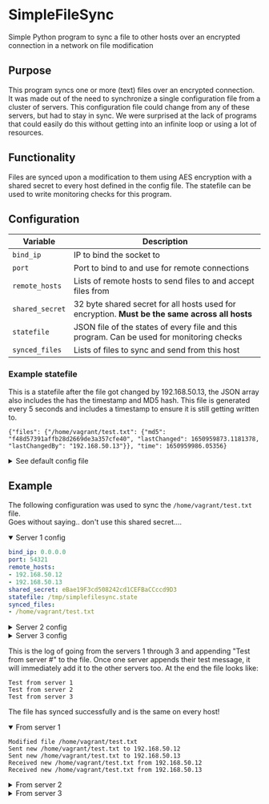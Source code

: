 # SimpleFileSync
Simple Python program to sync a file to other hosts over an encrypted connection in a network on file modification

## Purpose
This program syncs one or more (text) files over an encrypted connection. It was made out of the need to synchronize a single configuration file from a cluster of servers. This configuration file could change from any of these servers, but had to stay in sync. We were surprised at the lack of programs that could easily do this without getting into an infinite loop or using a lot of resources.

## Functionality
Files are synced upon a modification to them using AES encryption with a shared secret to every host defined in the config file. The statefile can be used to write monitoring checks for this program.  

## Configuration
| Variable| Description |
|---|---|
| `bind_ip` | IP to bind the socket to |
| `port` | Port to bind to and use for remote connections |
| `remote_hosts` | Lists of remote hosts to send files to and accept files from |
| `shared_secret` | 32 byte shared secret for all hosts used for encryption. **Must be the same across all hosts** |
| `statefile` | JSON file of the states of every file and this program. Can be used for monitoring checks |
| `synced_files` | Lists of files to sync and send from this host |

### Example statefile
This is a statefile after the file got changed by 192.168.50.13, the JSON array also includes the has the timestamp and MD5 hash. This file is generated every 5 seconds and includes a timestamp to ensure it is still getting written to.
```
{"files": {"/home/vagrant/test.txt": {"md5": "f48d57391affb28d2669de3a357cfe40", "lastChanged": 1650959873.1181378, "lastChangedBy": "192.168.50.13"}}, "time": 1650959986.05356}
```

<details><summary>See default config file</summary><p>

## sync.yaml
```yaml
bind_ip: 0.0.0.0
port: 54321
remote_hosts:
- 10.10.10.1
- 10.10.10.2
shared_secret: 
statefile: /tmp/simplefilesync.state
synced_files:
- /home/user/test.txt
```
</p></details>

## Example
The following configuration was used to sync the `/home/vagrant/test.txt` file.  
Goes without saying.. don't use this shared secret....

<details open><summary>Server 1 config</summary><p>

```yaml
bind_ip: 0.0.0.0
port: 54321
remote_hosts:
- 192.168.50.12
- 192.168.50.13
shared_secret: eBae19F3cd508242cd1CEFBaCCccd9D3
statefile: /tmp/simplefilesync.state
synced_files:
- /home/vagrant/test.txt
```
</p></details>

<details><summary>Server 2 config</summary><p>

```yaml
bind_ip: 0.0.0.0
port: 54321
remote_hosts:
- 192.168.50.11
- 192.168.50.13
shared_secret: eBae19F3cd508242cd1CEFBaCCccd9D3
statefile: /tmp/simplefilesync.state
synced_files:
- /home/vagrant/test.txt
```
</p></details>

<details><summary>Server 3 config</summary><p>

```yaml
bind_ip: 0.0.0.0
port: 54321
remote_hosts:
- 192.168.50.11
- 192.168.50.12
shared_secret: eBae19F3cd508242cd1CEFBaCCccd9D3
statefile: /tmp/simplefilesync.state
synced_files:
- /home/vagrant/test.txt
```
</p></details>

This is the log of going from the servers 1 through 3 and appending "Test from server #" to the file. Once one server appends their test message, it will immediately add it to the other servers too. At the end the file looks like:
```
Test from server 1
Test from server 2
Test from server 3
```
The file has synced successfully and is the same on every host!

<details open><summary>From server 1</summary><p>

```
Modified file /home/vagrant/test.txt
Sent new /home/vagrant/test.txt to 192.168.50.12
Sent new /home/vagrant/test.txt to 192.168.50.13
Received new /home/vagrant/test.txt from 192.168.50.12
Received new /home/vagrant/test.txt from 192.168.50.13
```
</p></details>

<details><summary>From server 2</summary><p>

```
Received new /home/vagrant/test.txt from 192.168.50.11
Modified file /home/vagrant/test.txt
Sent new /home/vagrant/test.txt to 192.168.50.11
Sent new /home/vagrant/test.txt to 192.168.50.13
Received new /home/vagrant/test.txt from 192.168.50.13
```
</p></details>

<details><summary>From server 3</summary><p>

```
Received new /home/vagrant/test.txt from 192.168.50.11
Received new /home/vagrant/test.txt from 192.168.50.12
Modified file /home/vagrant/test.txt
Sent new /home/vagrant/test.txt to 192.168.50.11
Sent new /home/vagrant/test.txt to 192.168.50.12
```
</p></details>
